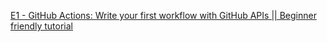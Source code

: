 [E1 - GitHub Actions: Write your first workflow with GitHub APIs || Beginner friendly tutorial](https://www.youtube.com/watch?v=-hVG9z0fCac&list=PLArH6NjfKsUhvGHrpag7SuPumMzQRhUKY&index=1)

